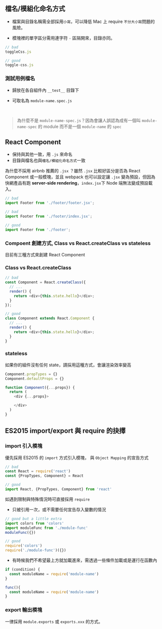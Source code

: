 ## 檔名/模組化命名方式

- 檔案與目錄名稱需全部採用`小寫`，可以降低 Mac 上 require `不分大小寫`問題的風險。

- 模塊裡的單字區分需用連字符 `-` 區隔開來，目錄亦同。

```js
// bad
toggleCss.js

// good
toggle-css.js
```

### 測試用例檔名
- 歸放在各自組件內 `__test__` 目錄下

- 可取名為 `module-name.spec.js`

  ​
> 為什麼不是 `module-name-spec.js`？因為會讓人誤認為成有一個叫 `module-name-spec` 的 module 而不是一個 `module-name` 的 `spec`


## React Component

- 保持與其他一致，用 `.js` 來命名
- 目錄與檔名也與`檔名/模組化命名方式`一致

為什麼不採用 airbnb 推薦的 `.jsx` ？雖然 `.jsx` 比較好區分是否為 React Component 或一般模塊，並且 webpack 也可以設定讓 `.jsx` 變為預設，但因為快網產品有跑 **server-side rendering**，`index.jsx`下 Node 端無法變成預設載入。

```js
// bad
import Footer from './footer/footer.jsx';

// bad
import Footer from './footer/index.jsx';

// good
import Footer from './footer';
```

### Compoent 創建方式, Class vs React.createClass vs stateless
目前有三種方式來創建 React Component

### Class vs React.createClass
```javascript
// bad
const Component = React.createClass({
  // ...
  render() {
    return <div>{this.state.hello}</div>;
  }
});

// good
class Component extends React.Component {
  // ...
  render() {
    return <div>{this.state.hello}</div>;
  }
}
```

### stateless
如果你的組件沒有任何 state，請採用這種方式，會讓渲染效率變高

```javascript
Component.propTypes = {}
Component.defaultProps = {}

function Component({...props}) {
  return (
    <div {...props}>

    </div>
  )
}
```


## ES2015 import/export 與 require 的抉擇
### import 引入模塊

優先採用 ES2015 的 `import` 方式引入模塊，
與 `Object Mapping` 的宣告方式

```javascript
// bad
const React = require('react')
const {PropTypes, Component} = React

// good
import React, {PropTypes, Component} from 'react'
```

如遇到限制與特殊情況時可直接採用 `require`

-  只被引用一次，或不需要任何宣告存入變數的情況

```javascript
// good but a little extra
import colors from 'colors'
import moduleFunc from './module-func'
moduleFunc({})

// good
require('colors')
require('./module-func')({})
```

- 有時候我們不希望最上方就加載進來，需透過一些條件加載或是運行在函數內

```javascript
if (condition) {
  const moduleName = require('module-name')
}

func(){
  const moduleName = require('module-name')
}
```

### export 輸出模塊
一律採用 `module.exports` 或 `exports.xxx` 的方式。


